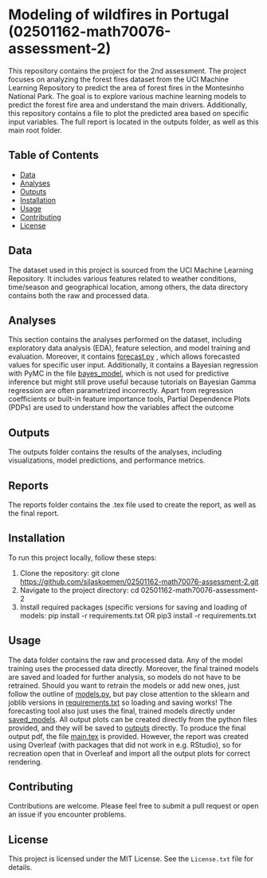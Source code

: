 # Modeling of wildfires in Portugal (02501162-math70076-assessment-2)

This repository contains the project for the 2nd assessment. The project focuses on analyzing the forest fires dataset from the UCI Machine Learning Repository to predict the area of forest fires in the Montesinho National Park. The goal is to explore various machine learning models to predict the forest fire area and understand the main drivers. Additionally, this repository contains a file to plot the predicted area based on specific input variables. The full report is located in the outputs folder, as well as this main root folder.

## Table of Contents

- [Data](#data)
- [Analyses](#analyses)
- [Outputs](#outputs)
- [Installation](#installation)
- [Usage](#usage)
- [Contributing](#contributing)
- [License](#license)

## Data

The dataset used in this project is sourced from the UCI Machine Learning Repository. It includes various features related to weather conditions, time/season and geographical location, among others, the data directory contains both the raw and processed data.

## Analyses

This section contains the analyses performed on the dataset, including exploratory data analysis (EDA), feature selection, and model training and evaluation. Moreover, it contains [forecast.py](./analyses/forecast.py) , which allows forecasted values for specific user input. Additionally, it contains a Bayesian regression with PyMC in the file [bayes_model](./analyses/bayes_model.py), which is not used for predictive inference but might still prove useful because tutorials on Bayesian Gamma regression are often parametrized incorrectly. Apart from regression coefficients or built-in feature importance tools, Partial Dependence Plots (PDPs) are used to understand how the variables affect the outcome

## Outputs

The outputs folder contains the results of the analyses, including visualizations, model predictions, and performance metrics.

## Reports

The reports folder contains the .tex file used to create the report, as well as the final report.

## Installation

To run this project locally, follow these steps:

1. Clone the repository: git clone https://github.com/silaskoemen/02501162-math70076-assessment-2.git
2. Navigate to the project directory: cd 02501162-math70076-assessment-2
3. Install required packages (specific versions for saving and loading of models: pip install -r requirements.txt OR pip3 install -r requirements.txt

## Usage

The data folder contains the raw and processed data. Any of the model training uses the processed data directly. Moreover, the final trained models are saved and loaded for further analysis, so models do not have to be retrained. Should you want to retrain the models or add new ones, just follow the outline of [models.py](./analyses/models.py), but pay close attention to the sklearn and joblib versions in [requirements.txt](./requirements.txt) so loading and saving works! The forecasting tool also just uses the final, trained models directly under [saved_models](./src/saved_models). All output plots can be created directly from the python files provided, and they will be saved to [outputs](./outputs) directly. To produce the final output pdf, the file [main.tex](./reports/main.tex) is provided. However, the report was created using Overleaf (with packages that did not work in e.g. RStudio), so for recreation open that in Overleaf and import all the output plots for correct rendering. 

## Contributing

Contributions are welcome. Please feel free to submit a pull request or open an issue if you encounter problems.

## License

This project is licensed under the MIT License. See the `License.txt` file for details.
      
